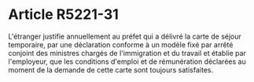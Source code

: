 # Article R5221-31

  
L'étranger justifie annuellement au préfet qui a délivré la carte de séjour temporaire, par une déclaration conforme à un modèle fixé par arrêté conjoint des ministres chargés de l'immigration et du travail et établie par l'employeur, que les conditions d'emploi et de rémunération déclarées au moment de la demande de cette carte sont toujours satisfaites.